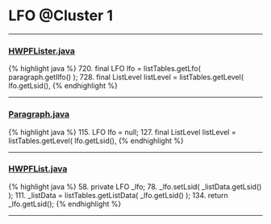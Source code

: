 # LFO @Cluster 1

***

### [HWPFLister.java](https://searchcode.com/codesearch/view/97384386/)
{% highlight java %}
720. final LFO lfo = listTables.getLfo( paragraph.getIlfo() );
728.     final ListLevel listLevel = listTables.getLevel( lfo.getLsid(),
{% endhighlight %}

***

### [Paragraph.java](https://searchcode.com/codesearch/view/97384407/)
{% highlight java %}
115. LFO lfo = null;
127.     final ListLevel listLevel = listTables.getLevel( lfo.getLsid(),
{% endhighlight %}

***

### [HWPFList.java](https://searchcode.com/codesearch/view/97384433/)
{% highlight java %}
58. private LFO _lfo;
78.     _lfo.setLsid( _listData.getLsid() );
111.     _listData = listTables.getListData( _lfo.getLsid() );
134.     return _lfo.getLsid();
{% endhighlight %}

***

